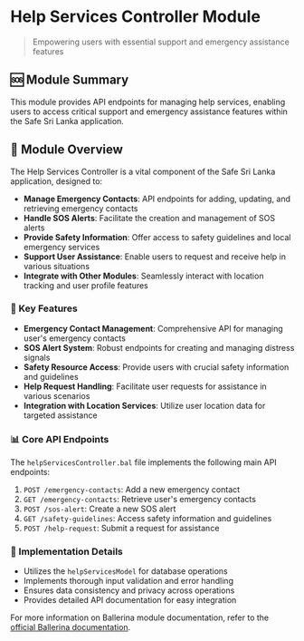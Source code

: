 # Help Services Controller Module

> Empowering users with essential support and emergency assistance features

## 🆘 Module Summary

This module provides API endpoints for managing help services, enabling users to access critical support and emergency assistance features within the Safe Sri Lanka application.

## 🌟 Module Overview

The Help Services Controller is a vital component of the Safe Sri Lanka application, designed to:

- **Manage Emergency Contacts**: API endpoints for adding, updating, and retrieving emergency contacts
- **Handle SOS Alerts**: Facilitate the creation and management of SOS alerts
- **Provide Safety Information**: Offer access to safety guidelines and local emergency services
- **Support User Assistance**: Enable users to request and receive help in various situations
- **Integrate with Other Modules**: Seamlessly interact with location tracking and user profile features

### 🔑 Key Features

- **Emergency Contact Management**: Comprehensive API for managing user's emergency contacts
- **SOS Alert System**: Robust endpoints for creating and managing distress signals
- **Safety Resource Access**: Provide users with crucial safety information and guidelines
- **Help Request Handling**: Facilitate user requests for assistance in various scenarios
- **Integration with Location Services**: Utilize user location data for targeted assistance

### 📊 Core API Endpoints

The `helpServicesController.bal` file implements the following main API endpoints:

1. `POST /emergency-contacts`: Add a new emergency contact
2. `GET /emergency-contacts`: Retrieve user's emergency contacts
3. `POST /sos-alert`: Create a new SOS alert
4. `GET /safety-guidelines`: Access safety information and guidelines
5. `POST /help-request`: Submit a request for assistance

### 🔧 Implementation Details

- Utilizes the `helpServicesModel` for database operations
- Implements thorough input validation and error handling
- Ensures data consistency and privacy across operations
- Provides detailed API documentation for easy integration

For more information on Ballerina module documentation, refer to the [official Ballerina documentation](https://lib.ballerina.io/ballerina/io/latest).
